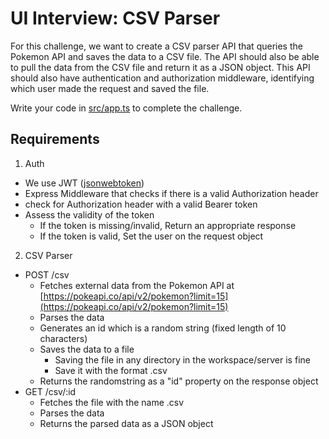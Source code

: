# UI Interview: CSV Parser

For this challenge, we want to create a CSV parser API that queries the Pokemon API and saves the data to a CSV file. The API should also be able to pull the data from the CSV file and return it as a JSON object. This API should also have authentication and authorization middleware, identifying which user made the request and saved the file.

Write your code in [src/app.ts](./src/app.ts) to complete the challenge.


## Requirements
1. Auth
  - We use JWT ([jsonwebtoken](https://www.npmjs.com/package/jsonwebtoken))
  - Express Middleware that checks if there is a valid Authorization header
  - check for Authorization header with a valid Bearer token
  - Assess the validity of the token
    - If the token is missing/invalid, Return an appropriate response
    - If the token is valid, Set the user on the request object
2. CSV Parser
  - POST /csv
    - Fetches external data from the Pokemon API at [https://pokeapi.co/api/v2/pokemon?limit=15](https://pokeapi.co/api/v2/pokemon?limit=15)
    - Parses the data 
    - Generates an id which is a random string (fixed length of 10 characters)
    - Saves the data to a file
      - Saving the file in any directory in the workspace/server is fine
      - Save it with the format <randomstring-from-last-step>.csv
    - Returns the randomstring as a "id" property on the response object
  - GET /csv/:id
    - Fetches the file with the name <id>.csv
    - Parses the data
    - Returns the parsed data as a JSON object